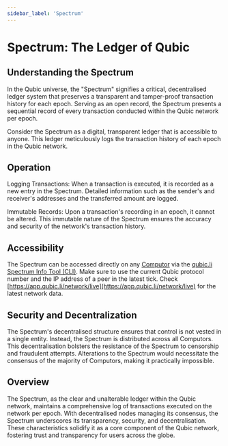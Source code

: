 ```yaml
---
sidebar_label: 'Spectrum'
---
```


# Spectrum: The Ledger of Qubic

## Understanding the Spectrum
In the Qubic universe, the "Spectrum" signifies a critical, decentralised ledger system that preserves a transparent and tamper-proof transaction history for each epoch. Serving as an open record, the Spectrum presents a sequential record of every transaction conducted within the Qubic network per epoch.

Consider the Spectrum as a digital, transparent ledger that is accessible to anyone. This ledger meticulously logs the transaction history of each epoch in the Qubic network.

## Operation
Logging Transactions: When a transaction is executed, it is recorded as a new entry in the Spectrum. Detailed information such as the sender's and receiver's addresses and the transferred amount are logged.

Immutable Records: Upon a transaction's recording in an epoch, it cannot be altered. This immutable nature of the Spectrum ensures the accuracy and security of the network's transaction history.

## Accessibility
The Spectrum can be accessed directly on any [Computor](/learn/nodes) via the [qubic.li Spectrum Info Tool (CLI)](https://github.com/qubic-li/spectrumInfo). Make sure to use the current Qubic protocol number and the IP address of a peer in the latest tick. Check [https://app.qubic.li/network/live](https://app.qubic.li/network/live) for the latest network data.

## Security and Decentralization
The Spectrum's decentralised structure ensures that control is not vested in a single entity. Instead, the Spectrum is distributed across all Computors. This decentralisation bolsters the resistance of the Spectrum to censorship and fraudulent attempts. Alterations to the Spectrum would necessitate the consensus of the majority of Computors, making it practically impossible.


## Overview
The Spectrum, as the clear and unalterable ledger within the Qubic network, maintains a comprehensive log of transactions executed on the network per epoch. With decentralised nodes managing its consensus, the Spectrum underscores its transparency, security, and decentralisation. These characteristics solidify it as a core component of the Qubic network, fostering trust and transparency for users across the globe.
